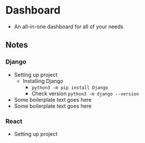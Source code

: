 # Dashboard
* An all-in-one dashboard for all of your needs

## Notes

### Django
* Setting up project 
  * Installing Django
    * `python3 -m pip install Django`
    * Check version `python3 -m django --version`
* Some boilerplate text goes here
* Some boilerplate text goes here

### React
* Setting up project 
